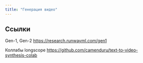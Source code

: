 ```yaml
---
title: "Генерация видео"
---
```


## Ссылки

Gen-1, Gen-2
https://research.runwayml.com/gen1

Коллабы longscope
https://github.com/camenduru/text-to-video-synthesis-colab




